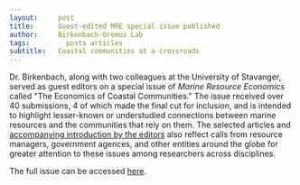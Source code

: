 ```yaml
---
layout:     post
title:      Guest-edited MRE special issue published
author:     Birkenbach-Oremus Lab
tags: 		  posts articles
subtitle:  	Coastal communities at a crossroads
---
```

<!-- Start Writing Below in Markdown -->
Dr. Birkenbach, along with two colleagues at the University of Stavanger, served as guest editors on a special issue of _Marine Resource Economics_ called "The Economics of Coastal Communities." The issue received over 40 submissions, 4 of which made the final cut for inclusion, and is intended to highlight lesser-known or understudied connections between marine resources and the communities that rely on them. The selected articles and [accompanying introduction by the editors](https://doi.org/10.1086/726262) also reflect calls from resource managers, government agences, and other entities around the globe for greater attention to these issues among researchers across disciplines. 

The full issue can be accessed [here](https://journals.uchicago.edu/toc/mre/2023/38/4).
